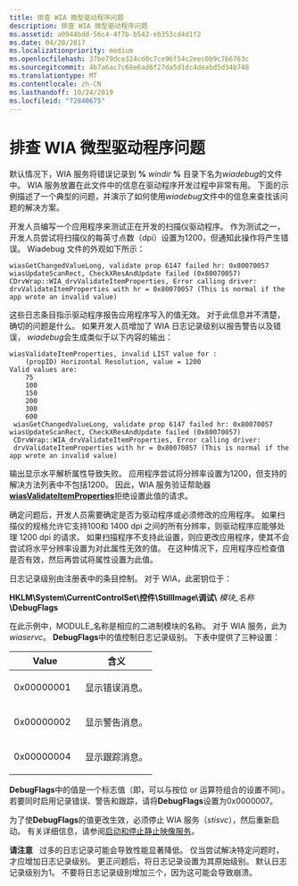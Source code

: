 ```yaml
---
title: 排查 WIA 微型驱动程序问题
description: 排查 WIA 微型驱动程序问题
ms.assetid: a0944bdd-56c4-4f7b-b542-eb353cd4d1f2
ms.date: 04/20/2017
ms.localizationpriority: medium
ms.openlocfilehash: 37be79dce324cd0c7ce96f54c2eec0b9c766763c
ms.sourcegitcommit: 4b7a6ac7c68e6ad6f27da5d1dc4deabd5d34b748
ms.translationtype: MT
ms.contentlocale: zh-CN
ms.lasthandoff: 10/24/2019
ms.locfileid: "72840675"
---
```

# <a name="wia-minidriver-troubleshooting"></a>排查 WIA 微型驱动程序问题





默认情况下，WIA 服务将错误记录到 **%** <em>windir</em> **%** 目录下名为*wiadebug*的文件中。 WIA 服务放置在此文件中的信息在驱动程序开发过程中非常有用。 下面的示例描述了一个典型的问题，并演示了如何使用*wiadebug*文件中的信息来查找该问题的解决方案。

开发人员编写一个应用程序来测试正在开发的扫描仪驱动程序。 作为测试之一，开发人员尝试将扫描仪的每英寸点数（dpi）设置为1200，但通知此操作将产生错误。 Wiadebug 文件的外观如下所示：

```console
wiasGetChangedValueLong, validate prop 6147 failed hr: 0x80070057
wiasUpdateScanRect, CheckXResAndUpdate failed (0x80070057)
CDrvWrap::WIA_drvValidateItemProperties, Error calling driver:
drvValidateItemProperties with hr = 0x80070057 (This is normal if the app wrote an invalid value)
```

这些日志条目指示驱动程序报告应用程序写入的值无效。 对于此信息并不清楚，确切的问题是什么。 如果开发人员增加了 WIA 日志记录级别以报告警告以及错误， *wiadebug*会生成类似于以下内容的输出：

```console
wiasValidateItemProperties, invalid LIST value for : 
    (propID) Horizontal Resolution, value = 1200
Valid values are:
    75
    100
    150
    200
    300
    600
 wiasGetChangedValueLong, validate prop 6147 failed hr: 0x80070057
wiasUpdateScanRect, CheckXResAndUpdate failed (0x80070057)
 CDrvWrap::WIA_drvValidateItemProperties, Error calling driver: 
 drvValidateItemProperties with hr = 0x80070057 (This is normal if the app wrote an invalid value)
```

输出显示水平解析属性导致失败。 应用程序尝试将分辨率设置为1200，但支持的解决方法列表中不包括1200。 因此，WIA 服务验证帮助器[**wiasValidateItemProperties**](https://docs.microsoft.com/windows-hardware/drivers/ddi/wiamdef/nf-wiamdef-wiasvalidateitemproperties)拒绝设置此值的请求。

确定问题后，开发人员需要确定是否为驱动程序或必须修改的应用程序。 如果扫描仪的规格允许它支持100和 1400 dpi 之间的所有分辨率，则驱动程序应能够处理 1200 dpi 的请求。 如果扫描程序不支持此设置，则应更改应用程序，使其不会尝试将水平分辨率设置为对此属性无效的值。 在这种情况下，应用程序应检查值是否有效，然后再尝试将属性设置为此值。

日志记录级别由注册表中的条目控制。 对于 WIA，此密钥位于：

**HKLM\\System\\CurrentControlSet\\控件\\StillImage\\调试\\** <em>模块\_名称</em> **\\DebugFlags**

在此示例中，MODULE\_名称是相应的二进制模块的名称。 对于 WIA 服务，此为*wiaservc*。 **DebugFlags**中的值控制日志记录级别。 下表中提供了三种设置：

<table>
<colgroup>
<col width="50%" />
<col width="50%" />
</colgroup>
<thead>
<tr class="header">
<th>Value</th>
<th>含义</th>
</tr>
</thead>
<tbody>
<tr class="odd">
<td><p>0x00000001</p></td>
<td><p>显示错误消息。</p></td>
</tr>
<tr class="even">
<td><p>0x00000002</p></td>
<td><p>显示警告消息。</p></td>
</tr>
<tr class="odd">
<td><p>0x00000004</p></td>
<td><p>显示跟踪消息。</p></td>
</tr>
</tbody>
</table>

**DebugFlags**中的值是一个标志值（即，可以与按位 or 运算符组合的设置不同）。 若要同时启用记录错误、警告和跟踪，请将**DebugFlags**设置为0x0000007。

为了使**DebugFlags**的值更改生效，必须停止 WIA 服务（*stisvc*），然后重新启动。 有关详细信息，请参阅[启动和停止静止映像服务](starting-and-stopping-the-still-image-service.md)。

**请注意**   过多的日志记录可能会导致性能显著降低。 仅当尝试解决特定问题时，才应增加日志记录级别。 更正问题后，将日志记录设置为其原始级别。 默认日志记录级别为1。 不要将日志记录级别增加三个，因为这可能会导致崩溃。

